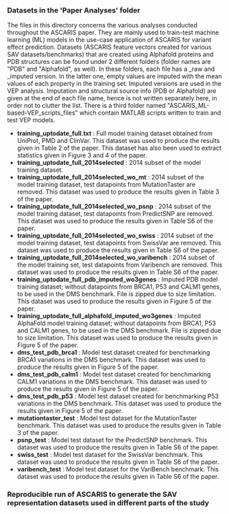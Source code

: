 ### Datasets in the 'Paper Analyses' folder
The files in this directory concerns the various analyses conducted throughout the ASCARIS paper. They are mainly used to train-test machine learning (ML) models in the use-case application of ASCARIS for variant effect prediction. Datasets (ASCARIS feature vectors created for various SAV datasets/benchmarks) that are created using Alphafold proteins and PDB structures can be found under 2 different folders (folder names are "PDB" and "Alphafold", as well). In these folders, each file has a _raw and _imputed version. In the latter one, empty values are imputed with the mean values of each property in the training set. Imputed versions are used in the VEP analysis. Imputation and structural source info (PDB or Alphafold) are given at the end of each file name, hence is not written separately here, in order not to clutter the list. There is a third folder named "ASCARIS_ML-based-VEP_scripts_files" which contain MATLAB scripts written to train and test VEP models.

- **training_uptodate_full.txt** : Full model training dataset obtained from UniProt, PMD and ClinVar. This dataset was used to produce the results given in Table 2 of the paper. This dataset has also been used to extract statistics given in Figure 3 and 4 of the paper.
- **training_uptodate_full_2014selected** : 2014 subset of the model training dataset.
- **training_uptodate_full_2014selected_wo_mt** : 2014 subset of the model training dataset, test datapoints from MutationTaster are removed. This dataset was used to produce the results given in Table 3 of the paper.
- **training_uptodate_full_2014selected_wo_psnp** : 2014 subset of the model training dataset, test datapoints from PredictSNP are removed. This dataset was used to produce the results given in Table S6 of the paper.
- **training_uptodate_full_2014selected_wo_swiss** : 2014 subset of the model training dataset, test datapoints from SwissVar are removed. This dataset was used to produce the results given in Table S6 of the paper.
- **training_uptodate_full_2014selected_wo_varibench** : 2014 subset of the model training set, test datapoints from Varibench are removed. This dataset was used to produce the results given in Table S6 of the paper.
- **training_uptodate_full_pdb_imputed_wo3genes** : Imputed PDB model training dataset; without datapoints from BRCA1, P53 and CALM1 genes, to be used in the DMS benchmark. File is zipped due to size limitation. This dataset was used to produce the results given in Figure 5 of the paper.
- **training_uptodate_full_alphafold_imputed_wo3genes** : Imputed AlphaFold model training dataset; without datapoints from BRCA1, P53 and CALM1 genes, to be used in the DMS benchmark. File is zipped due to size limitation. This dataset was used to produce the results given in Figure 5 of the paper.
- **dms_test_pdb_brca1** : Model test dataset created for benchmarking BRCA1 variations in the DMS benchmark. This dataset was used to produce the results given in Figure 5 of the paper.
- **dms_test_pdb_calm1** : Model test dataset created for benchmarking CALM1 variations in the DMS benchmark. This dataset was used to produce the results given in Figure 5 of the paper.
- **dms_test_pdb_p53** : Model test dataset created for benchmarking P53 variations in the DMS benchmark. This dataset was used to produce the results given in Figure 5 of the paper.
- **mutationtaster_test** : Model test dataset for the MutationTaster benchmark. This dataset was used to produce the results given in Table 3 of the paper.
- **psnp_test** : Model test dataset for the PredictSNP benchmark. This dataset was used to produce the results given in Table S6 of the paper.
- **swiss_test** : Model test dataset for the SwissVar benchmark. This dataset was used to produce the results given in Table S6 of the paper.
- **varibench_test** : Model test dataset for the VariBench benchmark. This dataset was used to produce the results given in Table S6 of the paper.


### Reproducible run of ASCARIS to generate the SAV representation datasets used in different parts of the study

